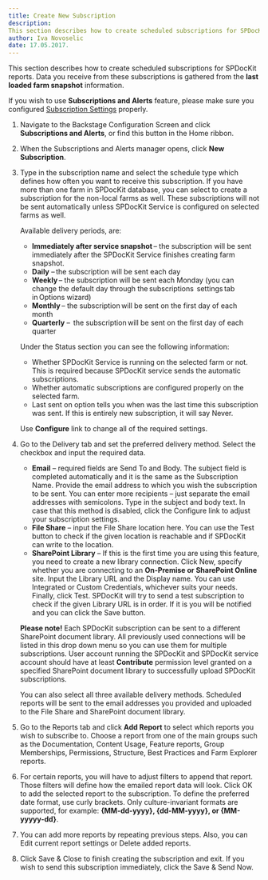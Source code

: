 ```yaml
---
title: Create New Subscription
description: 
This section describes how to create scheduled subscriptions for SPDocKit reports. 
author: Iva Novoselic
date: 17.05.2017.
---
```


This section describes how to create scheduled subscriptions for SPDocKit reports. Data you receive from these subscriptions is gathered from the __last loaded farm snapshot__ information.

If you wish to use __Subscriptions and Alerts__ feature, please make sure you configured [Subscription Settings](#internal/get-to-know-spdockit/backstage-screen/options-wizard.md#subscription-settings) properly.

1. Navigate to the Backstage Configuration Screen and click __Subscriptions and Alerts__, or find this button in the Home ribbon.
1. When the Subscriptions and Alerts manager opens, click __New Subscription__.

1. Type in the subscription name and select the schedule type which defines how often you want to receive this subscription. If you have more than one farm in SPDocKit database, you can select to create a subscription for the non-local farms as well. These subscriptions will not be sent automatically unless SPDocKit Service is configured on selected farms as well.

     Available delivery periods, are:

    * __Immediately after service snapshot__ – the subscription will be sent immediately after the SPDocKit Service finishes creating farm snapshot.
   * __Daily__ – the subscription will be sent each day
   * __Weekly__ – the subscription will be sent each Monday (you can change the default day through the subscriptions  settings tab in Options wizard)
   * __Monthly__ – the subscription will be sent on the first day of each month
   * __Quarterly__ –  the subscription will be sent on the first day of each quarter

   Under the Status section you can see the following information:

   * Whether SPDocKit Service is running on the selected farm or not. This is required because SPDocKit service sends the automatic subscriptions.
   * Whether automatic subscriptions are configured properly on the selected farm.
   * Last sent on option tells you when was the last time this subscription was sent. If this is entirely new subscription, it will say Never.

   Use __Configure__ link to change all of the required settings.

1. Go to the Delivery tab and set the preferred delivery method.  Select the checkbox and input the required data.

   * __Email__ – required fields are Send To and Body. The subject field is completed automatically and it is the same as the Subscription Name. Provide the email address to which you wish the subscription to be sent. You can enter more recipients – just separate the email addresses with semicolons. Type in the subject and body text. In case that this method is disabled, click the Configure link to adjust your subscription settings.
   * __File Share__ – input the File Share location here. You can use the Test button to check if the given location is reachable and if SPDocKit can write to the location.
   * __SharePoint Library__ – If this is the first time you are using this feature, you need to create a new library connection. Click New, specify whether you are connecting to an __On-Premise or SharePoint Online__ site. Input the Library URL and the Display name. You can use Integrated or Custom Credentials, whichever suits your needs. Finally, click Test. SPDocKit will try to send a test subscription to check if the given Library URL is in order. If it is you will be notified and you can click the Save button.

   __Please note!__ Each SPDocKit subscription can be sent to a different SharePoint document library. All previously used connections will be listed in this drop down menu so you can use them for multiple subscriptions. User account running the SPDocKit and SPDocKit service account should have at least __Contribute__ permission level granted on a specified SharePoint document library to successfully upload SPDocKit subscriptions.

   You can also select all three available delivery methods. Scheduled reports will be sent to the email addresses you provided and uploaded to the File Share and SharePoint document library.

1. Go to the Reports tab and click __Add Report__ to select which reports you wish to subscribe to. Choose a report from one of the main groups such as the Documentation, Content Usage, Feature reports, Group Memberships, Permissions, Structure, Best Practices and Farm Explorer reports.

1. For certain reports, you will have to adjust filters to append that report. Those filters will define how the emailed report data will look. Click OK to add the selected report to the subscription.
To define the preferred date format, use curly brackets. Only culture-invariant formats are supported, for example: __{MM-dd-yyyy}, {dd-MM-yyyy}, or {MM-yyyyy-dd}__.

1. You can add more reports by repeating previous steps. Also, you can Edit current report settings or Delete added reports.

1. Click Save & Close to finish creating the subscription and exit. If you wish to send this subscription immediately, click the Save & Send Now.